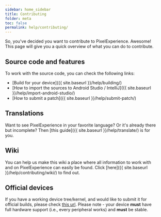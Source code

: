 ```yaml
---
sidebar: home_sidebar
title: Contributing
folder: meta
toc: false
permalink: help/contributing/
---
```


So, you've decided you want to contribute to PixelExperience. Awesome! This page will give you a quick overview of what you can do to contribute.

## Source code and features

To work with the source code, you can check the following links:

- [Build for your device]({{ site.baseurl }}/help/building/)
- [How to import the sources to Android Studio / IntelliJ]({{ site.baseurl }}/help/import-android-studio/)
- [How to submit a patch]({{ site.baseurl }}/help/submit-patch/)

## Translations

Want to see PixelExperience in your favorite language? Or it's already there but incomplete? Then [this guide]({{ site.baseurl }}/help/translate/) is for you.

## Wiki

You can help us make this wiki a place where all information to work with and on PixelExperience can easily be found. Click [here]({{ site.baseurl }}/help/contributing/wiki/) to find out.

## Official devices

If you have a working device tree/kernel, and would like to submit it for official builds, please check [this url](https://github.com/PixelExperience/official_devices/blob/master/README.md). Please note - your device **must** have full hardware support (i.e., every peripheral works) and **must** be stable.
